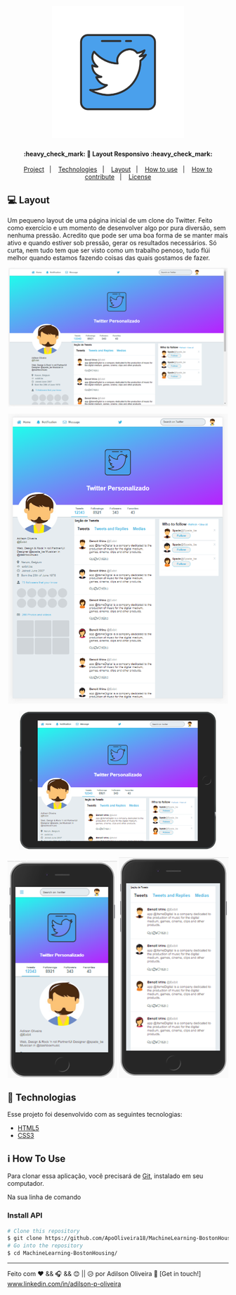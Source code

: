 <h1 align="center">
    <img alt="ML Udacity" title="#Logo" src="assets/twitter.png" width="300px" />
</h1>

<h4 align="center"> 
	:heavy_check_mark: 🚀 Layout Responsivo :heavy_check_mark:
</h4>

<p align="center">
  <a href="#-project">Project</a>&nbsp;&nbsp;&nbsp;|&nbsp;&nbsp;&nbsp;
  <a href="#rocket-Technologies">Technologies</a>&nbsp;&nbsp;&nbsp;|&nbsp;&nbsp;&nbsp;
  <a href="#-layout">Layout</a>&nbsp;&nbsp;&nbsp;|&nbsp;&nbsp;&nbsp;
  <a href="#-how-to-use">How to use</a>&nbsp;&nbsp;&nbsp;|&nbsp;&nbsp;&nbsp;
  <a href="#-how-to-contribute">How to contribute</a>&nbsp;&nbsp;&nbsp;|&nbsp;&nbsp;&nbsp;
  <a href="#memo-license">License</a>
</p>

## 💻 Layout

<p>Um pequeno layout de uma página inicial de um clone do Twitter. Feito como exercício e um momento de desenvolver algo por pura diversão, sem nenhuma pressão. Acredito que pode ser uma boa forma de se manter mais ativo e quando estiver sob pressão, gerar os resultados necessários. Só curta, nem tudo tem que ser visto como um trabalho penoso, tudo flúi melhor quando estamos fazendo coisas das quais gostamos de fazer. 
</p>

<p align="center"> 
  <img alt="Int" title="Int" src="assets/int1.png" width="500px" />
</p>
<p align="center"> 
  <img alt="Int" title="Int" src="assets/int2.png" width="500px" />
</p>
<p align="center"> 
  <img alt="Int" title="Int" src="assets/int5.png" width="450px" />
</p>
<p align="center"> 
  <img alt="Int" title="Int" src="assets/int3.png" width="250px" />
  <img alt="Int" title="Int" src="assets/int4.png" width="250px" /> 
 </p>


## :rocket: Technologias

Esse projeto foi desenvolvido com as seguintes tecnologias:

- [HTML5](https://www.w3schools.com/html/default.asp)
- [CSS3](https://www.w3schools.com/css/default.asp)

## :information_source: How To Use


Para clonar essa aplicação, você precisará de [Git](https://git-scm.com), instalado em seu computador.

Na sua linha de comando

### Install API
```bash
# Clone this repository
$ git clone https://github.com/ApoOliveira18/MachineLearning-BostonHousing.git
# Go into the repository
$ cd MachineLearning-BostonHousing/
```

---

Feito com ♥ && 🎧 && 😊 || 😥 
 por Adilson Oliveira :wave: [Get in touch!] www.linkedin.com/in/adilson-p-oliveira

[python]: https://docs.python.org/2/index.html
[jupyter]: https://yarnpkg.com/
